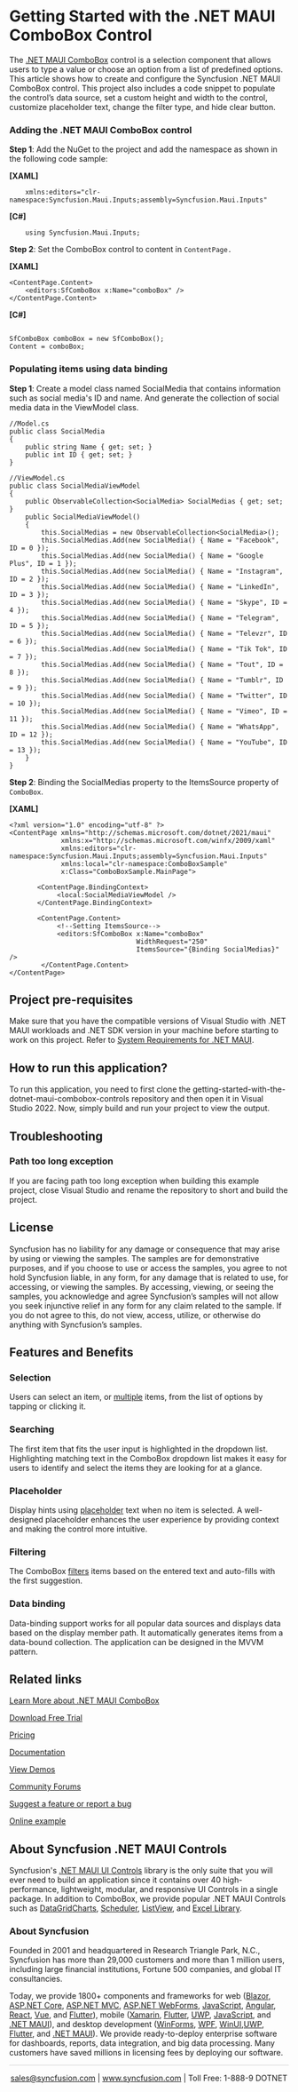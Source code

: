 # Getting Started with the .NET MAUI ComboBox Control

The [.NET MAUI ComboBox](https://www.syncfusion.com/maui-controls/maui-combobox?utm_source=github&utm_medium=listing&utm_campaign=maui-combobox-github-samples) control is a selection component that allows users to type a value or choose an option from a list of predefined options. This article shows how to create and configure the Syncfusion .NET MAUI ComboBox control. This project also includes a code snippet to populate the control’s data source, set a custom height and width to the control, customize placeholder text, change the filter type, and hide clear button.

### Adding the .NET MAUI ComboBox control

**Step 1**: Add the NuGet to the project and add the namespace as shown in the following code sample:

**[XAML]**
```
    xmlns:editors="clr-namespace:Syncfusion.Maui.Inputs;assembly=Syncfusion.Maui.Inputs"
```	

**[C#]**
```
    using Syncfusion.Maui.Inputs;
```

**Step 2**: Set the ComboBox control to content in `ContentPage.`

**[XAML]**
```
<ContentPage.Content>    
    <editors:SfComboBox x:Name="comboBox" />
</ContentPage.Content>
```	

**[C#]**
```
          
SfComboBox comboBox = new SfComboBox(); 
Content = comboBox;  
```

### Populating items using data binding

**Step 1**: Create a model class named SocialMedia that contains information such as social media's ID and name. And generate the collection of social media data in the ViewModel class.

```
//Model.cs
public class SocialMedia
{
    public string Name { get; set; }
    public int ID { get; set; }
}

//ViewModel.cs
public class SocialMediaViewModel
{
    public ObservableCollection<SocialMedia> SocialMedias { get; set; }
    public SocialMediaViewModel()
    {
        this.SocialMedias = new ObservableCollection<SocialMedia>();
        this.SocialMedias.Add(new SocialMedia() { Name = "Facebook", ID = 0 });
        this.SocialMedias.Add(new SocialMedia() { Name = "Google Plus", ID = 1 });
        this.SocialMedias.Add(new SocialMedia() { Name = "Instagram", ID = 2 });
        this.SocialMedias.Add(new SocialMedia() { Name = "LinkedIn", ID = 3 });
        this.SocialMedias.Add(new SocialMedia() { Name = "Skype", ID = 4 });
        this.SocialMedias.Add(new SocialMedia() { Name = "Telegram", ID = 5 });
        this.SocialMedias.Add(new SocialMedia() { Name = "Televzr", ID = 6 });
        this.SocialMedias.Add(new SocialMedia() { Name = "Tik Tok", ID = 7 });
        this.SocialMedias.Add(new SocialMedia() { Name = "Tout", ID = 8 });
        this.SocialMedias.Add(new SocialMedia() { Name = "Tumblr", ID = 9 });
        this.SocialMedias.Add(new SocialMedia() { Name = "Twitter", ID = 10 });
        this.SocialMedias.Add(new SocialMedia() { Name = "Vimeo", ID = 11 });
        this.SocialMedias.Add(new SocialMedia() { Name = "WhatsApp", ID = 12 });
        this.SocialMedias.Add(new SocialMedia() { Name = "YouTube", ID = 13 });
    }
}
```

**Step 2**: Binding the SocialMedias property to the ItemsSource property of `ComboBox`.

**[XAML]**

```
<?xml version="1.0" encoding="utf-8" ?>
<ContentPage xmlns="http://schemas.microsoft.com/dotnet/2021/maui"
             xmlns:x="http://schemas.microsoft.com/winfx/2009/xaml"
             xmlns:editors="clr-namespace:Syncfusion.Maui.Inputs;assembly=Syncfusion.Maui.Inputs"
             xmlns:local="clr-namespace:ComboBoxSample"             
             x:Class="ComboBoxSample.MainPage">

       <ContentPage.BindingContext>
            <local:SocialMediaViewModel />
       </ContentPage.BindingContext>

       <ContentPage.Content>
            <!--Setting ItemsSource-->
            <editors:SfComboBox x:Name="comboBox" 
                                WidthRequest="250"
                                ItemsSource="{Binding SocialMedias}" />
        </ContentPage.Content>
</ContentPage>
```

## Project pre-requisites

Make sure that you have the compatible versions of Visual Studio with .NET MAUI workloads and .NET SDK version in your machine before starting to work on this project. Refer to [System Requirements for .NET MAUI](https://help.syncfusion.com/maui/system-requirements?utm_source=github&utm_medium=listing&utm_campaign=maui-combobox-github-samples).

## How to run this application?

To run this application, you need to first clone the getting-started-with-the-dotnet-maui-combobox-controls repository and then open it in Visual Studio 2022. Now, simply build and run your project to view the output.

## <a name="troubleshooting"></a>Troubleshooting ##
### Path too long exception
If you are facing path too long exception when building this example project, close Visual Studio and rename the repository to short and build the project.

## License

Syncfusion has no liability for any damage or consequence that may arise by using or viewing the samples. The samples are for demonstrative purposes, and if you choose to use or access the samples, you agree to not hold Syncfusion liable, in any form, for any damage that is related to use, for accessing, or viewing the samples. By accessing, viewing, or seeing the samples, you acknowledge and agree Syncfusion’s samples will not allow you seek injunctive relief in any form for any claim related to the sample. If you do not agree to this, do not view, access, utilize, or otherwise do anything with Syncfusion’s samples.

## Features and Benefits

### Selection
Users can select an item, or [multiple](https://help.syncfusion.com/maui/combobox/selection#multiple-selection?utm_source=github&utm_medium=listing&utm_campaign=maui-combobox-github-samples) items, from the list of options by tapping or clicking it.

### Searching
The first item that fits the user input is highlighted in the dropdown list. Highlighting matching text in the ComboBox dropdown list makes it easy for users to identify and select the items they are looking for at a glance.

### Placeholder
Display hints using [placeholder](https://help.syncfusion.com/maui/combobox/ui-customization#placeholder?utm_source=github&utm_medium=listing&utm_campaign=maui-combobox-github-samples) text when no item is selected. A well-designed placeholder enhances the user experience by providing context and making the control more intuitive.

### Filtering
The ComboBox [filters](https://help.syncfusion.com/maui/combobox/filtering?utm_source=github&utm_medium=listing&utm_campaign=maui-combobox-github-samples) items based on the entered text and auto-fills with the first suggestion.

### Data binding
Data-binding support works for all popular data sources and displays data based on the display member path. It automatically generates items from a data-bound collection. The application can be designed in the MVVM pattern.

## Related links
[Learn More about .NET MAUI ComboBox](https://www.syncfusion.com/maui-controls/maui-combobox?utm_source=github&utm_medium=listing&utm_campaign=maui-combobox-github-samples)

[Download Free Trial](https://www.syncfusion.com/downloads/maui?utm_source=github&utm_medium=listing&utm_campaign=maui-combobox-github-samples)

[Pricing](https://www.syncfusion.com/sales/teamlicense?utm_source=github&utm_medium=listing&utm_campaign=maui-combobox-github-samples)

[Documentation](https://help.syncfusion.com/maui/combobox/getting-started?utm_source=github&utm_medium=listing&utm_campaign=maui-combobox-github-samples)

[View Demos](https://github.com/SyncfusionExamples/getting-started-with-the-dotnet-maui-combobox-control?utm_source=github&utm_medium=listing&utm_campaign=maui-combobox-github-samples)

[Community Forums](https://www.syncfusion.com/forums/maui?utm_source=github&utm_medium=listing&utm_campaign=maui-combobox-github-samples)

[Suggest a feature or report a bug](https://www.syncfusion.com/feedback/maui?utm_source=github&utm_medium=listing&utm_campaign=maui-combobox-github-samples)

[Online example](https://github.com/syncfusion/maui-demos/tree/master/MAUI/Inputs/SampleBrowser.Maui.Inputs/Samples/ComboBox?utm_source=github&utm_medium=listing&utm_campaign=maui-combobox-github-samples)

## About Syncfusion .NET MAUI Controls

Syncfusion's [.NET MAUI UI Controls](https://www.syncfusion.com/maui-controls?utm_source=github&utm_medium=listing&utm_campaign=maui-combobox-github-samples) library is the only suite that you will ever need to build an application since it contains over 40 high-performance, lightweight, modular, and responsive UI Controls in a single package. In addition to ComboBox, we provide popular .NET MAUI Controls such as [DataGrid](https://www.syncfusion.com/maui-controls/maui-datagrid?utm_source=github&utm_medium=listing&utm_campaign=maui-combobox-github-samples)[Charts](https://www.syncfusion.com/maui-controls/maui-cartesian-charts?utm_source=github&utm_medium=listing&utm_campaign=maui-combobox-github-samples), [Scheduler](https://www.syncfusion.com/maui-controls/maui-scheduler?utm_source=github&utm_medium=listing&utm_campaign=maui-combobox-github-samples), [ListView](https://www.syncfusion.com/maui-controls/maui-listview?utm_source=github&utm_medium=listing&utm_campaign=maui-combobox-github-samples), and [Excel Library](https://www.syncfusion.com/document-processing/excel-framework/maui?utm_source=github&utm_medium=listing&utm_campaign=maui-combobox-github-samples).

### About Syncfusion
Founded in 2001 and headquartered in Research Triangle Park, N.C., Syncfusion has more than 29,000 customers and more than 1 million users, including large financial institutions, Fortune 500 companies, and global IT consultancies.

Today, we provide 1800+ components and frameworks for web ([Blazor](https://www.syncfusion.com/blazor-components?utm_source=github&utm_medium=listing&utm_campaign=maui-combobox-github-samples), [ASP.NET Core](https://www.syncfusion.com/aspnet-core-ui-controls?utm_source=github&utm_medium=listing&utm_campaign=maui-combobox-github-samples), [ASP.NET MVC](https://www.syncfusion.com/aspnet-mvc-ui-controls?utm_source=github&utm_medium=listing&utm_campaign=maui-combobox-github-samples), [ASP.NET WebForms](https://www.syncfusion.com/jquery/aspnet-webforms-ui-controls?utm_source=github&utm_medium=listing&utm_campaign=maui-combobox-github-samples), [JavaScript](https://www.syncfusion.com/javascript-ui-controls?utm_source=github&utm_medium=listing&utm_campaign=maui-combobox-github-samples), [Angular](https://www.syncfusion.com/angular-components?utm_source=github&utm_medium=listing&utm_campaign=maui-combobox-github-samples), [React](https://www.syncfusion.com/react-components?utm_source=github&utm_medium=listing&utm_campaign=maui-combobox-github-samples), [Vue](https://www.syncfusion.com/vue-components?utm_source=github&utm_medium=listing&utm_campaign=maui-combobox-github-samples), and [Flutter](https://www.syncfusion.com/flutter-widgets?utm_source=github&utm_medium=listing&utm_campaign=maui-combobox-github-samples)), mobile ([Xamarin](https://www.syncfusion.com/xamarin-ui-controls?utm_source=github&utm_medium=listing&utm_campaign=maui-combobox-github-samples), [Flutter](https://www.syncfusion.com/flutter-widgets?utm_source=github&utm_medium=listing&utm_campaign=maui-combobox-github-samples), [UWP](https://www.syncfusion.com/uwp-ui-controls?utm_source=github&utm_medium=listing&utm_campaign=maui-combobox-github-samples), [JavaScript](https://www.syncfusion.com/javascript-ui-controls?utm_source=github&utm_medium=listing&utm_campaign=maui-combobox-github-samples), and [.NET MAUI](https://www.syncfusion.com/maui-controls?utm_source=github&utm_medium=listing&utm_campaign=maui-combobox-github-samples)), and desktop development ([WinForms](https://www.syncfusion.com/winforms-ui-controls?utm_source=github&utm_medium=listing&utm_campaign=maui-combobox-github-samples), [WPF](https://www.syncfusion.com/wpf-controls?utm_source=github&utm_medium=listing&utm_campaign=maui-combobox-github-samples), [WinUI](https://www.syncfusion.com/winui-controls?utm_source=github&utm_medium=listing&utm_campaign=maui-combobox-github-samples),[UWP](https://www.syncfusion.com/uwp-ui-controls?utm_source=github&utm_medium=listing&utm_campaign=maui-combobox-github-samples), [Flutter](https://www.syncfusion.com/flutter-widgets?utm_source=github&utm_medium=listing&utm_campaign=maui-combobox-github-samples), and [.NET MAUI](https://www.syncfusion.com/maui-controls?utm_source=github&utm_medium=listing&utm_campaign=maui-combobox-github-samples)). We provide ready-to-deploy enterprise software for dashboards, reports, data integration, and big data processing. Many customers have saved millions in licensing fees by deploying our software.

<hr style="height:0.3px;border:none;color:lightgrey;background-color:lightgrey;" />

<p align="center">
<a href="mailto:sales@syncfusion.com?Subject=Syncfusion .NET MAUI ComboBox - GitHub" target="_top">sales@syncfusion.com</a> | <a href="https://www.syncfusion.com?utm_source=github&utm_medium=listing&utm_campaign=maui-combobox-github-samples">www.syncfusion.com</a> | Toll Free: 1-888-9 DOTNET <br>
</p>
